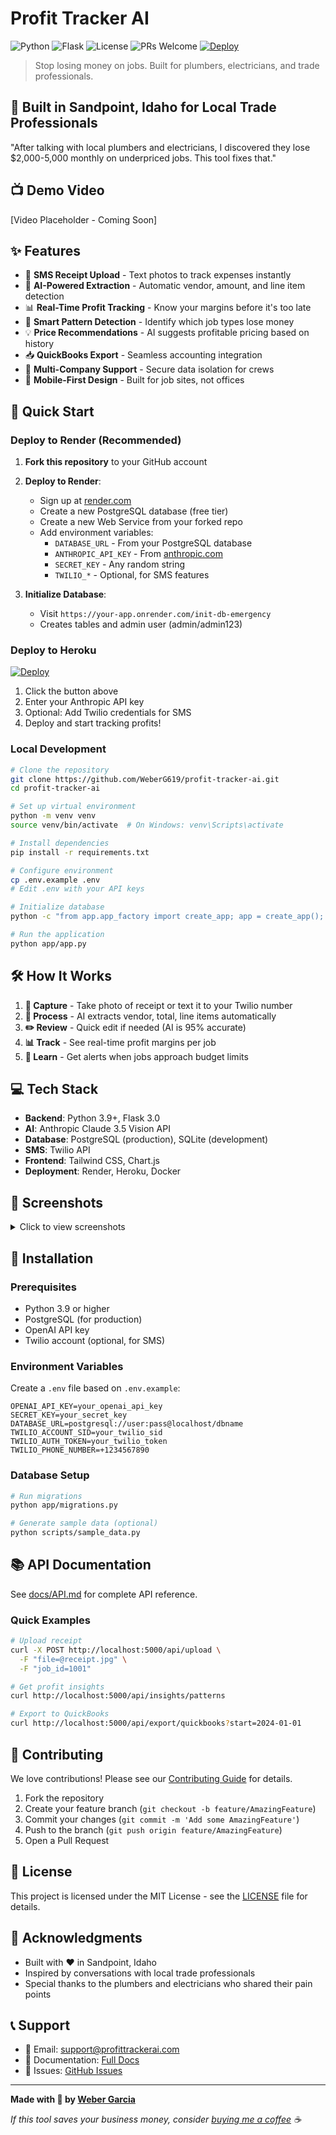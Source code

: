 # Profit Tracker AI

![Python](https://img.shields.io/badge/python-v3.9+-blue.svg)
![Flask](https://img.shields.io/badge/flask-v3.0+-green.svg)
![License](https://img.shields.io/badge/license-MIT-blue.svg)
![PRs Welcome](https://img.shields.io/badge/PRs-welcome-brightgreen.svg)
[![Deploy](https://www.herokucdn.com/deploy/button.svg)](https://heroku.com/deploy?template=https://github.com/WeberG619/profit-tracker-ai)

> Stop losing money on jobs. Built for plumbers, electricians, and trade professionals.

## 🚀 Built in Sandpoint, Idaho for Local Trade Professionals

"After talking with local plumbers and electricians, I discovered they lose $2,000-5,000 monthly on underpriced jobs. This tool fixes that."

## 📺 Demo Video

[Video Placeholder - Coming Soon]

## ✨ Features

- 📱 **SMS Receipt Upload** - Text photos to track expenses instantly
- 🤖 **AI-Powered Extraction** - Automatic vendor, amount, and line item detection
- 📊 **Real-Time Profit Tracking** - Know your margins before it's too late
- 🎯 **Smart Pattern Detection** - Identify which job types lose money
- 💡 **Price Recommendations** - AI suggests profitable pricing based on history
- 📥 **QuickBooks Export** - Seamless accounting integration
- 🔐 **Multi-Company Support** - Secure data isolation for crews
- 📲 **Mobile-First Design** - Built for job sites, not offices

## 🚀 Quick Start

### Deploy to Render (Recommended)

1. **Fork this repository** to your GitHub account

2. **Deploy to Render**:
   - Sign up at [render.com](https://render.com)
   - Create a new PostgreSQL database (free tier)
   - Create a new Web Service from your forked repo
   - Add environment variables:
     - `DATABASE_URL` - From your PostgreSQL database
     - `ANTHROPIC_API_KEY` - From [anthropic.com](https://anthropic.com)
     - `SECRET_KEY` - Any random string
     - `TWILIO_*` - Optional, for SMS features

3. **Initialize Database**:
   - Visit `https://your-app.onrender.com/init-db-emergency`
   - Creates tables and admin user (admin/admin123)

### Deploy to Heroku

[![Deploy](https://www.herokucdn.com/deploy/button.svg)](https://heroku.com/deploy?template=https://github.com/WeberG619/profit-tracker-ai)

1. Click the button above
2. Enter your Anthropic API key
3. Optional: Add Twilio credentials for SMS
4. Deploy and start tracking profits!

### Local Development

```bash
# Clone the repository
git clone https://github.com/WeberG619/profit-tracker-ai.git
cd profit-tracker-ai

# Set up virtual environment
python -m venv venv
source venv/bin/activate  # On Windows: venv\Scripts\activate

# Install dependencies
pip install -r requirements.txt

# Configure environment
cp .env.example .env
# Edit .env with your API keys

# Initialize database
python -c "from app.app_factory import create_app; app = create_app(); app.app_context().push(); from app.models import db; db.create_all()"

# Run the application
python app/app.py
```

## 🛠️ How It Works

1. **📸 Capture** - Take photo of receipt or text it to your Twilio number
2. **🤖 Process** - AI extracts vendor, total, line items automatically
3. **✏️ Review** - Quick edit if needed (AI is 95% accurate)
4. **📊 Track** - See real-time profit margins per job
5. **🎯 Learn** - Get alerts when jobs approach budget limits

## 💻 Tech Stack

- **Backend**: Python 3.9+, Flask 3.0
- **AI**: Anthropic Claude 3.5 Vision API
- **Database**: PostgreSQL (production), SQLite (development)
- **SMS**: Twilio API
- **Frontend**: Tailwind CSS, Chart.js
- **Deployment**: Render, Heroku, Docker

## 📸 Screenshots

<details>
<summary>Click to view screenshots</summary>

### Dashboard
![Dashboard](docs/images/dashboard-placeholder.png)

### SMS Upload
![SMS Upload](docs/images/sms-placeholder.png)

### Profit Insights
![Insights](docs/images/insights-placeholder.png)

</details>

## 🔧 Installation

### Prerequisites

- Python 3.9 or higher
- PostgreSQL (for production)
- OpenAI API key
- Twilio account (optional, for SMS)

### Environment Variables

Create a `.env` file based on `.env.example`:

```env
OPENAI_API_KEY=your_openai_api_key
SECRET_KEY=your_secret_key
DATABASE_URL=postgresql://user:pass@localhost/dbname
TWILIO_ACCOUNT_SID=your_twilio_sid
TWILIO_AUTH_TOKEN=your_twilio_token
TWILIO_PHONE_NUMBER=+1234567890
```

### Database Setup

```bash
# Run migrations
python app/migrations.py

# Generate sample data (optional)
python scripts/sample_data.py
```

## 📚 API Documentation

See [docs/API.md](docs/API.md) for complete API reference.

### Quick Examples

```bash
# Upload receipt
curl -X POST http://localhost:5000/api/upload \
  -F "file=@receipt.jpg" \
  -F "job_id=1001"

# Get profit insights
curl http://localhost:5000/api/insights/patterns

# Export to QuickBooks
curl http://localhost:5000/api/export/quickbooks?start=2024-01-01
```

## 🤝 Contributing

We love contributions! Please see our [Contributing Guide](CONTRIBUTING.md) for details.

1. Fork the repository
2. Create your feature branch (`git checkout -b feature/AmazingFeature`)
3. Commit your changes (`git commit -m 'Add some AmazingFeature'`)
4. Push to the branch (`git push origin feature/AmazingFeature`)
5. Open a Pull Request

## 📄 License

This project is licensed under the MIT License - see the [LICENSE](LICENSE) file for details.

## 🙏 Acknowledgments

- Built with ❤️ in Sandpoint, Idaho
- Inspired by conversations with local trade professionals
- Special thanks to the plumbers and electricians who shared their pain points

## 📞 Support

- 📧 Email: support@profittrackerai.com
- 📖 Documentation: [Full Docs](docs/README.md)
- 🐛 Issues: [GitHub Issues](https://github.com/WeberG619/profit-tracker-ai/issues)

---

**Made with 🔨 by [Weber Garcia](https://github.com/WeberG619)**

*If this tool saves your business money, consider [buying me a coffee](https://buymeacoffee.com/webergarcia) ☕*